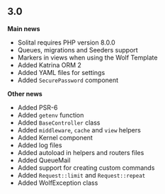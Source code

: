 ## 3.0

**Main news**

- Solital requires PHP version 8.0.0
- Queues, migrations and Seeders support
- Markers in views when using the Wolf Template
- Added Katrina ORM 2
- Added YAML files for settings
- Added `SecurePassword` component

**Other news**

- Added PSR-6
- Added `getenv` function
- Added `BaseController` class
- Added `middleware`, `cache` and `view` helpers
- Added Kernel component
- Added log files
- Added autoload in helpers and routers files
- Added QueueMail
- Added support for creating custom commands
- Added `Request::limit` and `Request::repeat`
- Added WolfException class